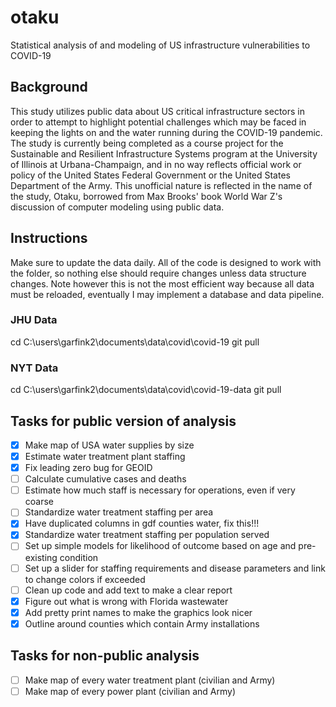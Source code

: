# otaku
Statistical analysis of and modeling of US infrastructure vulnerabilities to COVID-19

## Background
This study utilizes public data about US critical infrastructure sectors in order to attempt to highlight potential challenges which may be faced in keeping the lights on and the water running during the COVID-19 pandemic.  The study is currently being completed as a course project for the Sustainable and Resilient Infrastructure Systems program at the University of Illinois at Urbana-Champaign, and in no way reflects official work or policy of the United States Federal Government or the United States Department of the Army.  This unofficial nature is reflected in the name of the study, Otaku, borrowed from Max Brooks' book World War Z's discussion of computer modeling using public data.

## Instructions
Make sure to update the data daily.  All of the code is designed to work with the folder, so nothing else should require changes unless data structure changes.  Note however this is not the most efficient way because all data must be reloaded, eventually I may implement a database and data pipeline.

### JHU Data
cd C:\users\garfink2\documents\data\covid\covid-19
git pull

### NYT Data
cd C:\users\garfink2\documents\data\covid\covid-19-data
git pull

## Tasks for public version of analysis
- [x] Make map of USA water supplies by size
- [x] Estimate water treatment plant staffing
- [x] Fix leading zero bug for GEOID
- [ ] Calculate cumulative cases and deaths
- [ ] Estimate how much staff is necessary for operations, even if very coarse
- [ ] Standardize water treatment staffing per area
- [x] Have duplicated columns in gdf counties water, fix this!!!
- [x] Standardize water treatment staffing per population served
- [ ] Set up simple models for likelihood of outcome based on age and pre-existing condition
- [ ] Set up a slider for staffing requirements and disease parameters and link to change colors if exceeded
- [ ] Clean up code and add text to make a clear report
- [x] Figure out what is wrong with Florida wastewater
- [x] Add pretty print names to make the graphics look nicer
- [x] Outline around counties which contain Army installations

## Tasks for non-public analysis
- [ ] Make map of every water treatment plant (civilian and Army)
- [ ] Make map of every power plant (civilian and Army)
